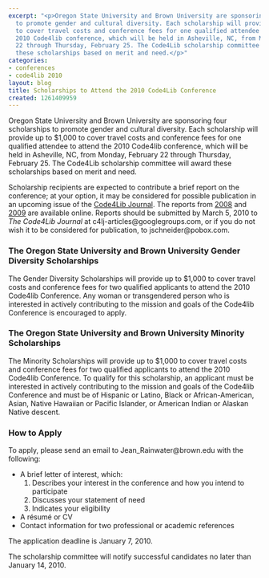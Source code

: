 ```yaml
---
excerpt: "<p>Oregon State University and Brown University are sponsoring four scholarships
  to promote gender and cultural diversity. Each scholarship will provide up to $1,000
  to cover travel costs and conference fees for one qualified attendee to attend the
  2010 Code4lib conference, which will be held in Asheville, NC, from Monday, February
  22 through Thursday, February 25. The Code4Lib scholarship committee will award
  these scholarships based on merit and need.</p>"
categories:
- conferences
- code4lib 2010
layout: blog
title: Scholarships to Attend the 2010 Code4Lib Conference
created: 1261409959
---
```

<p>Oregon State University and Brown University are sponsoring four scholarships to promote gender and cultural diversity. Each scholarship will provide up to $1,000 to cover travel costs and conference fees for one qualified attendee to attend the 2010 Code4lib conference, which will be held in Asheville, NC, from Monday, February 22 through Thursday, February 25. The Code4Lib scholarship committee will award these scholarships based on merit and need.</p>

<p>Scholarship recipients are expected to contribute a brief report on the conference; at your option, it may be considered for possible publication in an upcoming issue of the <a href="http://journal.code4lib.org/">Code4Lib Journal</a>. The reports from <a href="http://journal.code4lib.org/articles/72">2008</a> and <a href="http://journal.code4lib.org/articles/998">2009</a> are available online. Reports should be submitted by March 5, 2010 to <i>The Code4Lib Journal</i> at c4lj-articles@googlegroups.com, or if you do not wish it to be considered for publication, to jschneider@pobox.com.</p>

<h3>The Oregon State University and Brown University Gender Diversity Scholarships</h3>

<p>The Gender Diversity Scholarships will provide up to $1,000 to cover travel costs and conference fees for two qualified applicants to attend the 2010 Code4lib Conference. Any woman or transgendered person who is interested in actively contributing to the mission and goals of the Code4lib Conference is encouraged to apply.</p>

<h3>The Oregon State University and Brown University Minority Scholarships</h3>

<p>The Minority Scholarships will provide up to $1,000 to cover travel costs and conference fees for two qualified applicants to attend the 2010 Code4lib Conference. To qualify for this scholarship, an applicant must be interested in actively contributing to the mission and goals of the Code4lib Conference and must be of Hispanic or Latino, Black or African-American, Asian, Native Hawaiian or Pacific Islander, or American Indian or Alaskan Native descent.</p>

<h3>How to Apply</h3>

<p>To apply, please send an email to Jean_Rainwater@brown.edu with the following:</p>

<ul>
<li>A brief letter of interest, which:
<ol><li>Describes your interest in the conference and how you intend to participate</li>
<li>Discusses your statement of need</li>
<li>Indicates your eligibility</li></ol></li>
<li>A résumé or CV</li>
<li>Contact information for two professional or academic references</li>
</ul>

<p>The application deadline is January 7, 2010.</p>

<p>The scholarship committee will notify successful candidates no later than January 14, 2010.</p>
